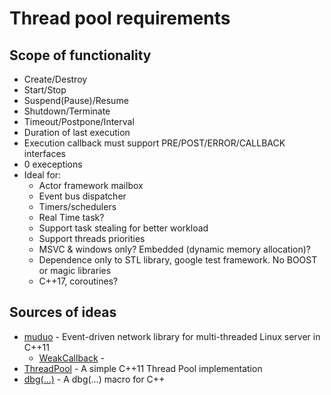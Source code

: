 # Thread pool requirements
## Scope of functionality
* Create/Destroy
* Start/Stop
* Suspend(Pause)/Resume
* Shutdown/Terminate
* Timeout/Postpone/Interval
* Duration of last execution
* Execution callback must support PRE/POST/ERROR/CALLBACK interfaces
* 0 execeptions
* Ideal for:
  - Actor framework mailbox
  - Event bus dispatcher
  - Timers/schedulers
  - Real Time task?
  - Support task stealing for better workload
  - Support threads priorities
  - MSVC & windows only? Embedded (dynamic memory allocation)?
  - Dependence only to STL library, google test framework. No BOOST or magic libraries
  - C++17, coroutines?

## Sources of ideas
* [muduo](https://github.com/chenshuo/muduo) - Event-driven network library for multi-threaded Linux server in C++11
    - [WeakCallback](https://github.com/chenshuo/muduo/blob/master/muduo/base/WeakCallback.h) - 
* [ThreadPool](https://github.com/progschj/ThreadPool) - A simple C++11 Thread Pool implementation
* [dbg(…)](https://github.com/sharkdp/dbg-macro) - A dbg(…) macro for C++
